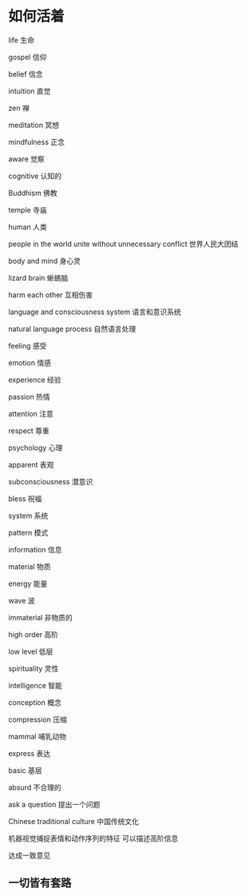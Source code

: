 # 如何活着

life 生命

gospel 信仰

belief 信念

intuition 直觉

zen 禅

meditation 冥想

mindfulness 正念

aware 觉察

cognitive 认知的

Buddhism 佛教

temple 寺庙

human 人类

people in the world unite without unnecessary conflict 世界人民大团结

body and mind 身心灵

lizard brain 蜥蜴脑

harm each other 互相伤害

language and consciousness system 语言和意识系统

natural language process 自然语言处理

feeling 感受

emotion 情感

experience 经验

passion 热情

attention 注意

respect 尊重

psychology 心理

apparent 表观

subconsciousness 潜意识

bless 祝福

system 系统

pattern 模式

information 信息

material 物质

energy 能量

wave 波

immaterial 非物质的

high order 高阶

low level 低层

spirituality 灵性

intelligence 智能

conception 概念

compression 压缩

mammal 哺乳动物

express 表达

basic 基层

absurd 不合理的

ask a question 提出一个问题

Chinese traditional culture 中国传统文化

机器视觉捕捉表情和动作序列的特征 可以描述高阶信息

达成一致意见



## 一切皆有套路

